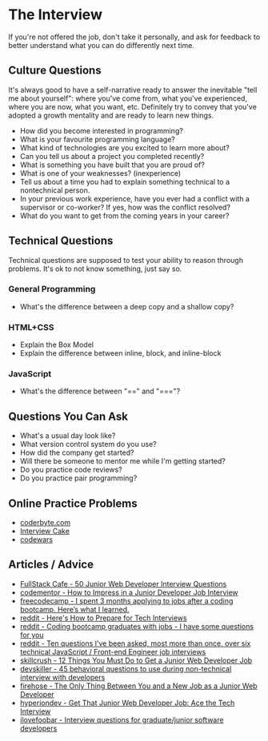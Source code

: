 

# The Interview

If you're not offered the job, don't take it personally, and ask for feedback to better understand what you can do differently next time.

## Culture Questions

It's always good to have a self-narrative ready to answer the inevitable "tell me about yourself": where you've come from, what you've experienced, where you are now, what you want, etc. Definitely try to convey that you've adopted a growth mentality and are ready to learn new things.

- How did you become interested in programming?
- What is your favourite programming language?
- What kind of technologies are you excited to learn more about?
- Can you tell us about a project you completed recently?
- What is something you have built that you are proud of?
- What is one of your weaknesses? (inexperience)
- Tell us about a time you had to explain something technical to a nontechnical person.
- In your previous work experience, have you ever had a conflict with a supervisor or co-worker? If yes, how was the conflict resolved?
- What do you want to get from the coming years in your career?

## Technical Questions

Technical questions are supposed to test your ability to reason through problems. It's ok to not know something, just say so.

### General Programming

- What's the difference between a deep copy and a shallow copy?

### HTML+CSS

- Explain the Box Model
- Explain the difference between inline, block, and inline-block


### JavaScript

- What's the difference between "==" and "==="?

## Questions You Can Ask

- What's a usual day look like?
- What version control system do you use?
- How did the company get started?
- Will there be someone to mentor me while I'm getting started?
- Do you practice code reviews?
- Do you practice pair programming?

## Online Practice Problems

- [coderbyte.com](https://coderbyte.com/)
- [Interview Cake](https://www.interviewcake.com/)
- [codewars](https://www.codewars.com/)

## Articles / Advice

- [FullStack Cafe - 50 Junior Web Developer Interview Questions](https://www.fullstack.cafe/blog/50-junior-web-developer-interview%20-questions-and-answers-ultimate-list-2018)
- [codementor - How to Impress in a Junior Developer Job Interview](https://www.codementor.io/learn-programming/junior-developer-interview-tips-to-success)
- [freecodecamp - I spent 3 months applying to jobs after a coding bootcamp. Here’s what I learned.](https://medium.freecodecamp.org/5-key-learnings-from-the-post-bootcamp-job-search-9a07468d2331)
- [reddit - Here's How to Prepare for Tech Interviews](https://www.reddit.com/r/cscareerquestions/comments/1jov24/heres_how_to_prepare_for_tech_interviews/)
- [reddit - Coding bootcamp graduates with jobs - I have some questions for you](https://www.reddit.com/r/cscareerquestions/comments/4xbnel/coding_bootcamp_graduates_with_jobs_i_have_some/)
- [reddit - Ten questions I’ve been asked, most more than once, over six technical JavaScript / Front-end Engineer job interviews](https://www.reddit.com/r/javascript/comments/3rb88w/ten_questions_ive_been_asked_most_more_than_once/)
- [skillcrush - 12 Things You Must Do to Get a Junior Web Developer Job](https://skillcrush.com/2015/04/09/land-junior-web-developer-job/)
- [devskiller - 45 behavioral questions to use during non-technical interview with developers](https://devskiller.com/45-behavioral-questions-to-use-during-non-technical-interview-with-developers/)
- [firehose - The Only Thing Between You and a New Job as a Junior Web Developer](http://blog.thefirehoseproject.com/posts/getting-your-first-junior-web-developer-job/)
- [hyperiondev - Get That Junior Web Developer Job: Ace the Tech Interview](https://blog.hyperiondev.com/index.php/2018/01/01/ace-tech-interview/)
- [ilovefoobar - Interview questions for graduate/junior software developers](https://ilovefoobar.wordpress.com/2012/12/15/interview-questions-for-graduatejunior-software-developers/)
